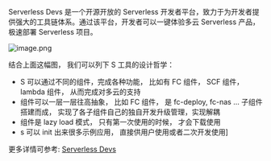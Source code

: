 Serverless Devs 是一个开源开放的 Serverless 开发者平台，致力于为开发者提供强大的工具链体系。通过该平台，开发者可以一键体验多云 Serverless 产品，极速部署 Serverless 项目。
​

![image.png](https://img.alicdn.com/imgextra/i1/O1CN01i7NQQV1ORYpr9PIbH_!!6000000001702-2-tps-2218-1236.png)


结合上面这幅图， 我们可以列下 S 工具的设计哲学：

- S 可以通过不同的组件，完成各种功能， 比如有 FC 组件， SCF 组件， lambda 组件， 从而完成对多云的支持
- 组件可以一层一层往高抽象， 比如 FC 组件， 是 fc-deploy,  fc-nas ... 子组件搭建而成， 实现了各子组件自己的独自开发升级管理，实现解耦
- 组件是 lazy load 模式， 只有第一次使用的时候， 才会下载使用
- s 可以 init 出来很多示例应用， 直接供用户使用或者二次开发使用]

更多详情可参考: [Serverless Devs](https://github.com/Serverless-Devs/Serverless-Devs/tree/master/docs/zh)